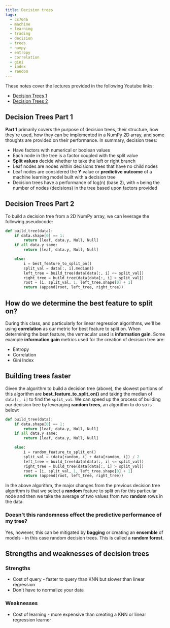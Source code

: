 ```yaml
---
title: Decision trees
tags:
  - cs7646
  - machine
  - learning
  - trading
  - decision
  - trees
  - numpy
  - entropy
  - correlation
  - gini
  - index
  - random
---
```


These notes cover the lectures provided in the following Youtube links:

- [Decision Trees 1](https://www.youtube.com/watch?v=OBWL4oLT7Uc)
- [Decision Trees 2](https://www.youtube.com/watch?v=WVc3cjvDHhw)

## Decision Trees Part 1

**Part 1** primarily covers the purpose of decision trees, their structure, how they're used, how
they can be implemented in a NumPy 2D array, and some thoughts are provided on their performance. In
summary, decision trees:

- Have factors with numerical or boolean values
- Each node in the tree is a factor coupled with the split value
- **Split values** decide whether to take the left or right branch
- Leaf nodes are nodes within decisions trees that have no child nodes
- Leaf nodes are considered the **Y** value or **predictive outcome** of a machine learning model
  built with a decision tree
- Decision trees have a performance of log(n) (base 2), with `n` being the number of nodes
  (decisions) in the tree based upon factors provided

## Decision Trees Part 2

To build a decision tree from a 2D NumPy array, we can leverage the following pseudocode:

```python
def build_tree(data):
    if data.shape[0] == 1:
        return [leaf, data.y, Null, Null]
    if all data.y same:
        return [leaf, data.y, Null, Null]

    else:
        i = best_feature_to_split_on()
        split_val = data[:, i].median()
        left_tree = build_tree(data[data[:, i] <= split_val])
        right_tree = build_tree(data[data[:, i] > split_val])
        root = [i, split_val, 1, left_tree.shape[0] + 1]
        return (append(root, left_tree, right_tree))
```

## How do we determine the best feature to split on?

During this class, and particularly for linear regression algorithms, we'll be using **correlation**
as our metric for best feature to split on. When determining the best feature, the vernacular used
is **information gain**. Some example **information gain** metrics used for the creation of decision
tree are:

- Entropy
- Correlation
- Gini Index

## Building trees faster

Given the algorithm to build a decision tree (above), the slowest portions of this algorithm are
**best_feature_to_split_on()** and taking the median of `data[:, i]` to find the `split_val`. We can
speed up the process of building our decision tree by leveraging **random trees**, an algorithm to
do so is below:

```python
def build_tree(data):
    if data.shape[0] == 1:
        return [leaf, data.y, Null, Null]
    if all data.y same:
        return [leaf, data.y, Null, Null]

    else:
        i = random_feature_to_split_on()
        split_val = (data[random, i] + data[random, i]) / 2
        left_tree = build_tree(data[data[:, i] <= split_val])
        right_tree = build_tree(data[data[:, i] > split_val])
        root = [i, split_val, 1, left_tree.shape[0] + 1]
        return (append(root, left_tree, right_tree))
```

In the above algorithm, the major changes from the previous decision tree algorithm is that we
select a **random** feature to split on for this particular node and then we take the average of two
values from two **random** rows in the data.

### Doesn't this randomness effect the predictive performance of my tree?

Yes, however, this can be mitigated by **bagging** or creating an **ensemble** of models - in this
case random decision trees. This is called a **random forest**.

## Strengths and weaknesses of decision trees

### Strengths

- Cost of query - faster to query than KNN but slower than linear regression
- Don't have to normalize your data

### Weaknesses

- Cost of learning - more expensive than creating a KNN or linear regression learner
